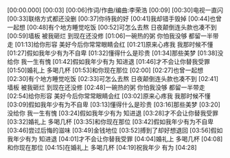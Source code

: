 [00:00.000]
[00:03]
[00:06]作词/作曲/编曲:李荣浩
[00:09]
[00:30]电视一直闪
[00:33]联络方式都还没删
[00:37]你待我的好
[00:41]我却错手毁掉
[00:44]也曾一起想
[00:48]有个地方睡觉吃饭
[00:52]可怎么去熬 日夜颠倒连头款也凑不到
[00:59]墙板 被我砸烂 到现在还没修
[01:06]一碗热的粥 你怕我没够 都留一半带走
[01:13]给你形容 美好今后你常常眼睛会红
[01:21]原来心疼我 我那时候不懂
[01:27]假如我年少有为不自卑
[01:32]懂得什么是珍贵
[01:34]那些美梦
[01:38]没给你 我一生有愧
[01:42]假如我年少有为 知进退
[01:46]才不会让你替我受罪
[01:50]婚礼上 多喝几杯
[01:53]和你现在那位
[02:00]
[02:27]也曾一起想
[02:30]有个地方睡觉吃饭
[02:33]可怎么去熬 日夜颠倒连头款也凑不到
[02:41]墙板 被我砸烂 到现在还没修
[02:48]一碗热的粥 你怕我没够 都留一半带走
[02:54]给你形容 美好今后你常常眼睛会红
[03:02]原来心疼我 我那时候不懂
[03:09]假如我年少有为不自卑
[03:13]懂得什么是珍贵
[03:16]那些美梦
[03:20]没给你 我一生有愧
[03:24]假如我年少有为 知进退
[03:28]才不会让你替我受罪
[03:32]婚礼上 多喝几杯
[03:35]和你现在那位
[03:42]假如我年少有为不自卑
[03:46]尝过后悔的滋味
[03:49]金钱地位
[03:52]搏到了却好想退回
[03:56]假如我年少有为 知进退
[04:01]才不会让你替我受罪
[04:04]婚礼上 多喝几杯
[04:08]和你现在那位
[04:15]在婚礼上 多喝几杯
[04:19]祝我年少 有为
[04:28]